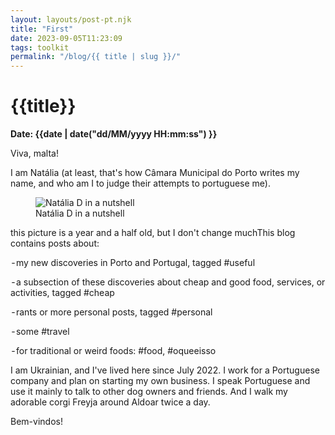 ```yaml
---
layout: layouts/post-pt.njk
title: "First"
date: 2023-09-05T11:23:09
tags: toolkit
permalink: "/blog/{{ title | slug }}/"
---
```


# {{title}}
**Date: {{date | date("dd/MM/yyyy HH:mm:ss") }}**

Viva, malta!

I am Natália (at least, that's how Câmara Municipal do Porto writes my name, and who am I to judge their attempts to portuguese me).

<figure>
  <img src="../../images/natalia-blonde.jpg" alt="Natália D in a nutshell">
  <figcaption>
    Natália D in a nutshell
  </figcaption>
</figure>

this picture is a year and a half old, but I don't change muchThis blog contains posts about:

 - my new discoveries in Porto and Portugal, tagged #useful

 - a subsection of these discoveries about cheap and good food, services, or activities, tagged #cheap

 - rants or more personal posts, tagged #personal

 - some #travel

 - for traditional or weird foods: #food, #oqueeisso

I am Ukrainian, and I've lived here since July 2022. I work for a Portuguese company and plan on starting my own business.
I speak Portuguese and use it mainly to talk to other dog owners and friends. And I walk my adorable corgi Freyja around Aldoar twice a day.

Bem-vindos!